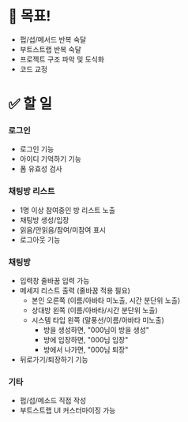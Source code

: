 # 📌 목표!

- 펍/섭/메서드 반복 숙달
- 부트스트랩 반복 숙달
- 프로젝트 구조 파악 및 도식화
- 코드 교정

# ✅ 할 일

### 로그인

- 로그인 기능
- 아이디 기억하기 기능
- 폼 유효성 검사

### 채팅방 리스트

- 1명 이상 참여중인 방 리스트 노출
- 채팅방 생성/입장
- 읽음/안읽음/참여/미참여 표시
- 로그아웃 기능

### 채팅방

- 입력창 줄바꿈 입력 가능
- 메세지 리스트 출력 (줄바꿈 적용 필요)
  - 본인 오른쪽 (이름/아바타 미노출, 시간 분단위 노출)
  - 상대방 왼쪽 (이름/아바타/시간 분단위 노출)
  - 시스템 타입 왼쪽 (말풍선/이름/아바타 미노출)
    - 방을 생성하면, "000님이 방을 생성"
    - 방에 입장하면, "000님 입장"
    - 방에서 나가면, "000님 퇴장"
- 뒤로가기/퇴장하기 기능

### 기타

- 펍/섭/메소드 직접 작성
- 부트스트랩 UI 커스터마이징 가능


